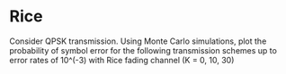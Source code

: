 # Rice
Consider QPSK transmission. Using Monte Carlo simulations, plot the probability of symbol error for the following transmission schemes up to error rates of 10^(-3) with Rice fading channel (K = 0, 10, 30)
